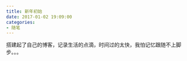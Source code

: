 ```yaml
---
title: 新年初始
date: 2017-01-02 19:09:00
categories:
- 随笔
---
```


搭建起了自己的博客，记录生活的点滴，时间过的太快，我怕记忆跟随不上脚步。。。

